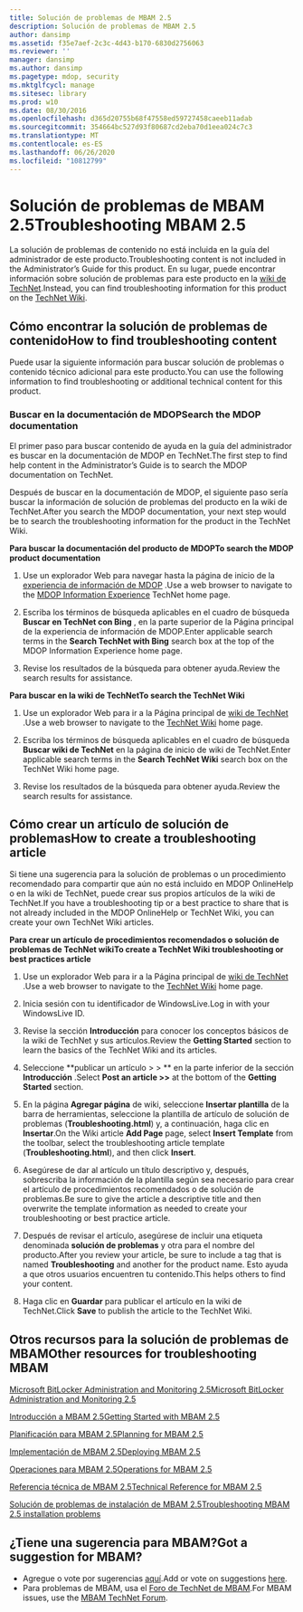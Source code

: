 ```yaml
---
title: Solución de problemas de MBAM 2.5
description: Solución de problemas de MBAM 2.5
author: dansimp
ms.assetid: f35e7aef-2c3c-4d43-b170-6830d2756063
ms.reviewer: ''
manager: dansimp
ms.author: dansimp
ms.pagetype: mdop, security
ms.mktglfcycl: manage
ms.sitesec: library
ms.prod: w10
ms.date: 08/30/2016
ms.openlocfilehash: d365d20755b68f47558ed59727458caeeb11adab
ms.sourcegitcommit: 354664bc527d93f80687cd2eba70d1eea024c7c3
ms.translationtype: MT
ms.contentlocale: es-ES
ms.lasthandoff: 06/26/2020
ms.locfileid: "10812799"
---
```

# <span data-ttu-id="278f3-103">Solución de problemas de MBAM 2.5</span><span class="sxs-lookup"><span data-stu-id="278f3-103">Troubleshooting MBAM 2.5</span></span>


<span data-ttu-id="278f3-104">La solución de problemas de contenido no está incluida en la guía del administrador de este producto.</span><span class="sxs-lookup"><span data-stu-id="278f3-104">Troubleshooting content is not included in the Administrator’s Guide for this product.</span></span> <span data-ttu-id="278f3-105">En su lugar, puede encontrar información sobre solución de problemas para este producto en la [wiki de TechNet](https://go.microsoft.com/fwlink/p/?LinkId=224905).</span><span class="sxs-lookup"><span data-stu-id="278f3-105">Instead, you can find troubleshooting information for this product on the [TechNet Wiki](https://go.microsoft.com/fwlink/p/?LinkId=224905).</span></span>

## <span data-ttu-id="278f3-106">Cómo encontrar la solución de problemas de contenido</span><span class="sxs-lookup"><span data-stu-id="278f3-106">How to find troubleshooting content</span></span>


<span data-ttu-id="278f3-107">Puede usar la siguiente información para buscar solución de problemas o contenido técnico adicional para este producto.</span><span class="sxs-lookup"><span data-stu-id="278f3-107">You can use the following information to find troubleshooting or additional technical content for this product.</span></span>

### <span data-ttu-id="278f3-108">Buscar en la documentación de MDOP</span><span class="sxs-lookup"><span data-stu-id="278f3-108">Search the MDOP documentation</span></span>

<span data-ttu-id="278f3-109">El primer paso para buscar contenido de ayuda en la guía del administrador es buscar en la documentación de MDOP en TechNet.</span><span class="sxs-lookup"><span data-stu-id="278f3-109">The first step to find help content in the Administrator’s Guide is to search the MDOP documentation on TechNet.</span></span>

<span data-ttu-id="278f3-110">Después de buscar en la documentación de MDOP, el siguiente paso sería buscar la información de solución de problemas del producto en la wiki de TechNet.</span><span class="sxs-lookup"><span data-stu-id="278f3-110">After you search the MDOP documentation, your next step would be to search the troubleshooting information for the product in the TechNet Wiki.</span></span>

**<span data-ttu-id="278f3-111">Para buscar la documentación del producto de MDOP</span><span class="sxs-lookup"><span data-stu-id="278f3-111">To search the MDOP product documentation</span></span>**

1.  <span data-ttu-id="278f3-112">Use un explorador Web para navegar hasta la página de inicio de la [experiencia de información de MDOP](https://go.microsoft.com/fwlink/?LinkId=236032) .</span><span class="sxs-lookup"><span data-stu-id="278f3-112">Use a web browser to navigate to the [MDOP Information Experience](https://go.microsoft.com/fwlink/?LinkId=236032) TechNet home page.</span></span>

2.  <span data-ttu-id="278f3-113">Escriba los términos de búsqueda aplicables en el cuadro de búsqueda **Buscar en TechNet con Bing** , en la parte superior de la Página principal de la experiencia de información de MDOP.</span><span class="sxs-lookup"><span data-stu-id="278f3-113">Enter applicable search terms in the **Search TechNet with Bing** search box at the top of the MDOP Information Experience home page.</span></span>

3.  <span data-ttu-id="278f3-114">Revise los resultados de la búsqueda para obtener ayuda.</span><span class="sxs-lookup"><span data-stu-id="278f3-114">Review the search results for assistance.</span></span>

**<span data-ttu-id="278f3-115">Para buscar en la wiki de TechNet</span><span class="sxs-lookup"><span data-stu-id="278f3-115">To search the TechNet Wiki</span></span>**

1.  <span data-ttu-id="278f3-116">Use un explorador Web para ir a la Página principal de [wiki de TechNet](https://go.microsoft.com/fwlink/p/?LinkId=224905) .</span><span class="sxs-lookup"><span data-stu-id="278f3-116">Use a web browser to navigate to the [TechNet Wiki](https://go.microsoft.com/fwlink/p/?LinkId=224905) home page.</span></span>

2.  <span data-ttu-id="278f3-117">Escriba los términos de búsqueda aplicables en el cuadro de búsqueda **Buscar wiki de TechNet** en la página de inicio de wiki de TechNet.</span><span class="sxs-lookup"><span data-stu-id="278f3-117">Enter applicable search terms in the **Search TechNet Wiki** search box on the TechNet Wiki home page.</span></span>

3.  <span data-ttu-id="278f3-118">Revise los resultados de la búsqueda para obtener ayuda.</span><span class="sxs-lookup"><span data-stu-id="278f3-118">Review the search results for assistance.</span></span>

## <span data-ttu-id="278f3-119">Cómo crear un artículo de solución de problemas</span><span class="sxs-lookup"><span data-stu-id="278f3-119">How to create a troubleshooting article</span></span>


<span data-ttu-id="278f3-120">Si tiene una sugerencia para la solución de problemas o un procedimiento recomendado para compartir que aún no está incluido en MDOP OnlineHelp o en la wiki de TechNet, puede crear sus propios artículos de la wiki de TechNet.</span><span class="sxs-lookup"><span data-stu-id="278f3-120">If you have a troubleshooting tip or a best practice to share that is not already included in the MDOP OnlineHelp or TechNet Wiki, you can create your own TechNet Wiki articles.</span></span>

**<span data-ttu-id="278f3-121">Para crear un artículo de procedimientos recomendados o solución de problemas de TechNet wiki</span><span class="sxs-lookup"><span data-stu-id="278f3-121">To create a TechNet Wiki troubleshooting or best practices article</span></span>**

1.  <span data-ttu-id="278f3-122">Use un explorador Web para ir a la Página principal de [wiki de TechNet](https://go.microsoft.com/fwlink/p/?LinkId=224905) .</span><span class="sxs-lookup"><span data-stu-id="278f3-122">Use a web browser to navigate to the [TechNet Wiki](https://go.microsoft.com/fwlink/p/?LinkId=224905) home page.</span></span>

2.  <span data-ttu-id="278f3-123">Inicia sesión con tu identificador de WindowsLive.</span><span class="sxs-lookup"><span data-stu-id="278f3-123">Log in with your WindowsLive ID.</span></span>

3.  <span data-ttu-id="278f3-124">Revise la sección **Introducción** para conocer los conceptos básicos de la wiki de TechNet y sus artículos.</span><span class="sxs-lookup"><span data-stu-id="278f3-124">Review the **Getting Started** section to learn the basics of the TechNet Wiki and its articles.</span></span>

4.  <span data-ttu-id="278f3-125">Seleccione \*\*publicar un artículo &gt; &gt; \*\* en la parte inferior de la sección **Introducción** .</span><span class="sxs-lookup"><span data-stu-id="278f3-125">Select **Post an article &gt;&gt;** at the bottom of the **Getting Started** section.</span></span>

5.  <span data-ttu-id="278f3-126">En la página **Agregar página** de wiki, seleccione **Insertar plantilla** de la barra de herramientas, seleccione la plantilla de artículo de solución de problemas (**Troubleshooting.html**) y, a continuación, haga clic en **Insertar**.</span><span class="sxs-lookup"><span data-stu-id="278f3-126">On the Wiki article **Add Page** page, select **Insert Template** from the toolbar, select the troubleshooting article template (**Troubleshooting.html**), and then click **Insert**.</span></span>

6.  <span data-ttu-id="278f3-127">Asegúrese de dar al artículo un título descriptivo y, después, sobrescriba la información de la plantilla según sea necesario para crear el artículo de procedimientos recomendados o de solución de problemas.</span><span class="sxs-lookup"><span data-stu-id="278f3-127">Be sure to give the article a descriptive title and then overwrite the template information as needed to create your troubleshooting or best practice article.</span></span>

7.  <span data-ttu-id="278f3-128">Después de revisar el artículo, asegúrese de incluir una etiqueta denominada **solución de problemas** y otra para el nombre del producto.</span><span class="sxs-lookup"><span data-stu-id="278f3-128">After you review your article, be sure to include a tag that is named **Troubleshooting** and another for the product name.</span></span> <span data-ttu-id="278f3-129">Esto ayuda a que otros usuarios encuentren tu contenido.</span><span class="sxs-lookup"><span data-stu-id="278f3-129">This helps others to find your content.</span></span>

8.  <span data-ttu-id="278f3-130">Haga clic en **Guardar** para publicar el artículo en la wiki de TechNet.</span><span class="sxs-lookup"><span data-stu-id="278f3-130">Click **Save** to publish the article to the TechNet Wiki.</span></span>

## <span data-ttu-id="278f3-131">Otros recursos para la solución de problemas de MBAM</span><span class="sxs-lookup"><span data-stu-id="278f3-131">Other resources for troubleshooting MBAM</span></span>


[<span data-ttu-id="278f3-132">Microsoft BitLocker Administration and Monitoring 2.5</span><span class="sxs-lookup"><span data-stu-id="278f3-132">Microsoft BitLocker Administration and Monitoring 2.5</span></span>](index.md)

[<span data-ttu-id="278f3-133">Introducción a MBAM 2.5</span><span class="sxs-lookup"><span data-stu-id="278f3-133">Getting Started with MBAM 2.5</span></span>](getting-started-with-mbam-25.md)

[<span data-ttu-id="278f3-134">Planificación para MBAM 2.5</span><span class="sxs-lookup"><span data-stu-id="278f3-134">Planning for MBAM 2.5</span></span>](planning-for-mbam-25.md)

[<span data-ttu-id="278f3-135">Implementación de MBAM 2.5</span><span class="sxs-lookup"><span data-stu-id="278f3-135">Deploying MBAM 2.5</span></span>](deploying-mbam-25.md)

[<span data-ttu-id="278f3-136">Operaciones para MBAM 2.5</span><span class="sxs-lookup"><span data-stu-id="278f3-136">Operations for MBAM 2.5</span></span>](operations-for-mbam-25.md)

[<span data-ttu-id="278f3-137">Referencia técnica de MBAM 2.5</span><span class="sxs-lookup"><span data-stu-id="278f3-137">Technical Reference for MBAM 2.5</span></span>](technical-reference-for-mbam-25.md)

[<span data-ttu-id="278f3-138">Solución de problemas de instalación de MBAM 2.5</span><span class="sxs-lookup"><span data-stu-id="278f3-138">Troubleshooting MBAM 2.5 installation problems</span></span>](https://support.microsoft.com/kb/3049652)

## <span data-ttu-id="278f3-139">¿Tiene una sugerencia para MBAM?</span><span class="sxs-lookup"><span data-stu-id="278f3-139">Got a suggestion for MBAM?</span></span>
- <span data-ttu-id="278f3-140">Agregue o vote por sugerencias [aquí](http://mbam.uservoice.com/forums/268571-microsoft-bitlocker-administration-and-monitoring).</span><span class="sxs-lookup"><span data-stu-id="278f3-140">Add or vote on suggestions [here](http://mbam.uservoice.com/forums/268571-microsoft-bitlocker-administration-and-monitoring).</span></span> 
- <span data-ttu-id="278f3-141">Para problemas de MBAM, usa el [Foro de TechNet de MBAM](https://social.technet.microsoft.com/Forums/home?forum=mdopmbam).</span><span class="sxs-lookup"><span data-stu-id="278f3-141">For MBAM issues, use the [MBAM TechNet Forum](https://social.technet.microsoft.com/Forums/home?forum=mdopmbam).</span></span>

 

 





